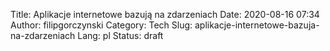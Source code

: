Title: Aplikacje internetowe bazują na zdarzeniach
Date: 2020-08-16 07:34
Author: filipgorczynski
Category: Tech
Slug: aplikacje-internetowe-bazuja-na-zdarzeniach
Lang: pl
Status: draft


